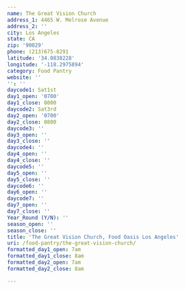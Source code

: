 ```yaml
---
name: The Great Vision Church
address_1: 4465 W. Melrose Avenue
address_2: ''
city: Los Angeles
state: CA
zip: '90029'
phone: (213)675-8291
latitude: '34.0838228'
longitude: '-118.2975894'
category: Food Pantry
website: ''
'': ''
daycode1: Sat1st
day1_open: '0700'
day1_close: 0800
daycode2: Sat3rd
day2_open: '0700'
day2_close: 0800
daycode3: ''
day3_open: ''
day3_close: ''
daycode4: ''
day4_open: ''
day4_close: ''
daycode5: ''
day5_open: ''
day5_close: ''
daycode6: ''
day6_open: ''
daycode7: ''
day7_open: ''
day7_close: ''
Year_Round (Y/N): ''
season_open: ''
season_close: ''
title: 'The Great Vision Church, Food Oasis Los Angeles'
uri: /food-pantry/the-great-vision-church/
formatted_day1_open: 7am
formatted_day1_close: 8am
formatted_day2_open: 7am
formatted_day2_close: 8am

---
```

